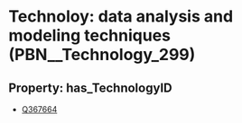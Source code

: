 # Technoloy: __data analysis and modeling techniques__ (PBN__Technology_299)

## Property: has_TechnologyID

* [Q367664](Q367664)

